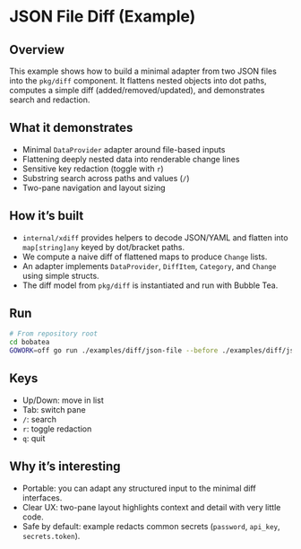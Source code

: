 # JSON File Diff (Example)

## Overview
This example shows how to build a minimal adapter from two JSON files into the `pkg/diff` component. It flattens nested objects into dot paths, computes a simple diff (added/removed/updated), and demonstrates search and redaction.

## What it demonstrates
- Minimal `DataProvider` adapter around file-based inputs
- Flattening deeply nested data into renderable change lines
- Sensitive key redaction (toggle with `r`)
- Substring search across paths and values (`/`)
- Two-pane navigation and layout sizing

## How it’s built
- `internal/xdiff` provides helpers to decode JSON/YAML and flatten into `map[string]any` keyed by dot/bracket paths.
- We compute a naive diff of flattened maps to produce `Change` lists.
- An adapter implements `DataProvider`, `DiffItem`, `Category`, and `Change` using simple structs.
- The diff model from `pkg/diff` is instantiated and run with Bubble Tea.

## Run
```bash
# From repository root
cd bobatea
GOWORK=off go run ./examples/diff/json-file --before ./examples/diff/json-file/before.json --after ./examples/diff/json-file/after.json
```

## Keys
- Up/Down: move in list
- Tab: switch pane
- `/`: search
- `r`: toggle redaction
- `q`: quit

## Why it’s interesting
- Portable: you can adapt any structured input to the minimal diff interfaces.
- Clear UX: two-pane layout highlights context and detail with very little code.
- Safe by default: example redacts common secrets (`password`, `api_key`, `secrets.token`).
